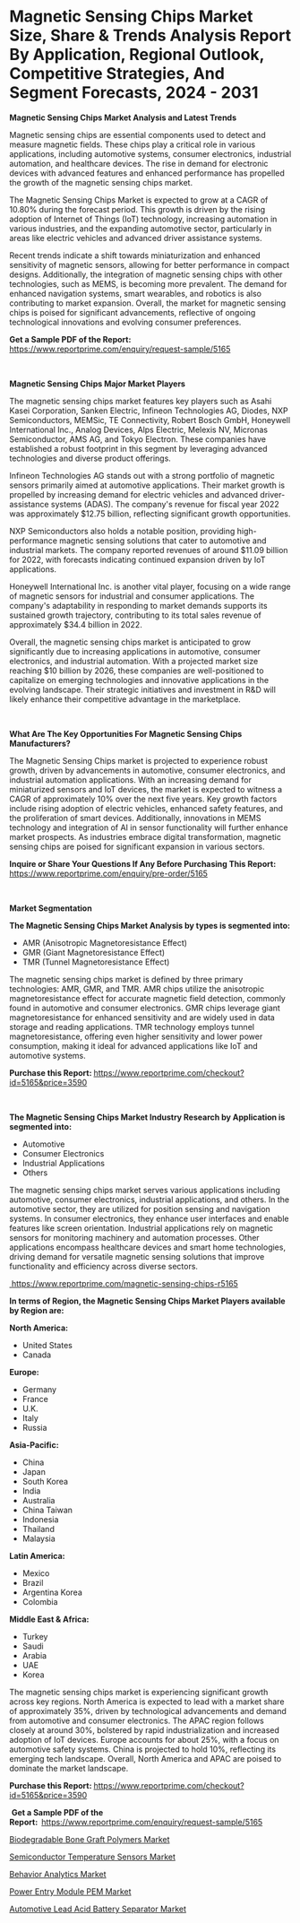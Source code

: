 <p><h1>Magnetic Sensing Chips Market Size, Share & Trends Analysis Report By Application, Regional Outlook, Competitive Strategies, And Segment Forecasts, 2024 - 2031</h1></p><p><strong>Magnetic Sensing Chips Market Analysis and Latest Trends</strong></p>
<p><p>Magnetic sensing chips are essential components used to detect and measure magnetic fields. These chips play a critical role in various applications, including automotive systems, consumer electronics, industrial automation, and healthcare devices. The rise in demand for electronic devices with advanced features and enhanced performance has propelled the growth of the magnetic sensing chips market.</p><p>The Magnetic Sensing Chips Market is expected to grow at a CAGR of 10.80% during the forecast period. This growth is driven by the rising adoption of Internet of Things (IoT) technology, increasing automation in various industries, and the expanding automotive sector, particularly in areas like electric vehicles and advanced driver assistance systems. </p><p>Recent trends indicate a shift towards miniaturization and enhanced sensitivity of magnetic sensors, allowing for better performance in compact designs. Additionally, the integration of magnetic sensing chips with other technologies, such as MEMS, is becoming more prevalent. The demand for enhanced navigation systems, smart wearables, and robotics is also contributing to market expansion. Overall, the market for magnetic sensing chips is poised for significant advancements, reflective of ongoing technological innovations and evolving consumer preferences.</p></p>
<p><strong>Get a Sample PDF of the Report:&nbsp;</strong> <a href="https://www.reportprime.com/enquiry/request-sample/5165">https://www.reportprime.com/enquiry/request-sample/5165</a></p>
<p>&nbsp;</p>
<p><strong>Magnetic Sensing Chips Major Market Players</strong></p>
<p><p>The magnetic sensing chips market features key players such as Asahi Kasei Corporation, Sanken Electric, Infineon Technologies AG, Diodes, NXP Semiconductors, MEMSic, TE Connectivity, Robert Bosch GmbH, Honeywell International Inc., Analog Devices, Alps Electric, Melexis NV, Micronas Semiconductor, AMS AG, and Tokyo Electron. These companies have established a robust footprint in this segment by leveraging advanced technologies and diverse product offerings.</p><p>Infineon Technologies AG stands out with a strong portfolio of magnetic sensors primarily aimed at automotive applications. Their market growth is propelled by increasing demand for electric vehicles and advanced driver-assistance systems (ADAS). The company's revenue for fiscal year 2022 was approximately $12.75 billion, reflecting significant growth opportunities.</p><p>NXP Semiconductors also holds a notable position, providing high-performance magnetic sensing solutions that cater to automotive and industrial markets. The company reported revenues of around $11.09 billion for 2022, with forecasts indicating continued expansion driven by IoT applications.</p><p>Honeywell International Inc. is another vital player, focusing on a wide range of magnetic sensors for industrial and consumer applications. The company's adaptability in responding to market demands supports its sustained growth trajectory, contributing to its total sales revenue of approximately $34.4 billion in 2022.</p><p>Overall, the magnetic sensing chips market is anticipated to grow significantly due to increasing applications in automotive, consumer electronics, and industrial automation. With a projected market size reaching $10 billion by 2026, these companies are well-positioned to capitalize on emerging technologies and innovative applications in the evolving landscape. Their strategic initiatives and investment in R&D will likely enhance their competitive advantage in the marketplace.</p></p>
<p>&nbsp;</p>
<p><strong>What Are The Key Opportunities For Magnetic Sensing Chips Manufacturers?</strong></p>
<p><p>The Magnetic Sensing Chips market is projected to experience robust growth, driven by advancements in automotive, consumer electronics, and industrial automation applications. With an increasing demand for miniaturized sensors and IoT devices, the market is expected to witness a CAGR of approximately 10% over the next five years. Key growth factors include rising adoption of electric vehicles, enhanced safety features, and the proliferation of smart devices. Additionally, innovations in MEMS technology and integration of AI in sensor functionality will further enhance market prospects. As industries embrace digital transformation, magnetic sensing chips are poised for significant expansion in various sectors.</p></p>
<p><strong>Inquire or Share Your Questions If Any Before Purchasing This Report:</strong> <a href="https://www.reportprime.com/enquiry/pre-order/5165">https://www.reportprime.com/enquiry/pre-order/5165</a></p>
<p>&nbsp;</p>
<p><strong>Market Segmentation</strong></p>
<p><strong>The Magnetic Sensing Chips Market Analysis by types is segmented into:</strong></p>
<p><ul><li>AMR (Anisotropic Magnetoresistance Effect)</li><li>GMR (Giant Magnetoresistance Effect)</li><li>TMR (Tunnel Magnetoresistance Effect)</li></ul></p>
<p><p>The magnetic sensing chips market is defined by three primary technologies: AMR, GMR, and TMR. AMR chips utilize the anisotropic magnetoresistance effect for accurate magnetic field detection, commonly found in automotive and consumer electronics. GMR chips leverage giant magnetoresistance for enhanced sensitivity and are widely used in data storage and reading applications. TMR technology employs tunnel magnetoresistance, offering even higher sensitivity and lower power consumption, making it ideal for advanced applications like IoT and automotive systems.</p></p>
<p><strong>Purchase this Report:&nbsp;</strong><a href="https://www.reportprime.com/checkout?id=5165&price=3590">https://www.reportprime.com/checkout?id=5165&price=3590</a></p>
<p>&nbsp;</p>
<p><strong>The Magnetic Sensing Chips Market Industry Research by Application is segmented into:</strong></p>
<p><ul><li>Automotive</li><li>Consumer Electronics</li><li>Industrial Applications</li><li>Others</li></ul></p>
<p><p>The magnetic sensing chips market serves various applications including automotive, consumer electronics, industrial applications, and others. In the automotive sector, they are utilized for position sensing and navigation systems. In consumer electronics, they enhance user interfaces and enable features like screen orientation. Industrial applications rely on magnetic sensors for monitoring machinery and automation processes. Other applications encompass healthcare devices and smart home technologies, driving demand for versatile magnetic sensing solutions that improve functionality and efficiency across diverse sectors.</p></p>
<p><a href="https://www.reportprime.com/magnetic-sensing-chips-r5165">&nbsp;https://www.reportprime.com/magnetic-sensing-chips-r5165</a></p>
<p><strong>In terms of Region, the Magnetic Sensing Chips Market Players available by Region are:</strong></p>
<p>
    <p> <strong> North America: </strong>
        <ul>
            <li>United States</li>
            <li>Canada</li>
        </ul>
        </p> 
    <p> <strong> Europe: </strong>
        <ul>
            <li>Germany</li>
            <li>France</li>
            <li>U.K.</li>
            <li>Italy</li>
            <li>Russia</li>
        </ul>
        </p> 
    <p> <strong> Asia-Pacific: </strong>
        <ul>
            <li>China</li>
            <li>Japan</li>
            <li>South Korea</li>
            <li>India</li>
            <li>Australia</li>
            <li>China Taiwan</li>
            <li>Indonesia</li>
            <li>Thailand</li>
            <li>Malaysia</li>
        </ul>
        </p> 
    <p> <strong> Latin America: </strong>
        <ul>
            <li>Mexico</li>
            <li>Brazil</li>
            <li>Argentina Korea</li>
            <li>Colombia</li>
        </ul>
        </p> 
    <p> <strong> Middle East & Africa: </strong>
        <ul>
            <li>Turkey</li>
            <li>Saudi</li>
            <li>Arabia</li>
            <li>UAE</li>
            <li>Korea</li>
        </ul>
    </p>
    </p>
<p><p>The magnetic sensing chips market is experiencing significant growth across key regions. North America is expected to lead with a market share of approximately 35%, driven by technological advancements and demand from automotive and consumer electronics. The APAC region follows closely at around 30%, bolstered by rapid industrialization and increased adoption of IoT devices. Europe accounts for about 25%, with a focus on automotive safety systems. China is projected to hold 10%, reflecting its emerging tech landscape. Overall, North America and APAC are poised to dominate the market landscape.</p></p>
<p><strong>Purchase this Report: </strong><a href="https://www.reportprime.com/checkout?id=5165&price=3590">https://www.reportprime.com/checkout?id=5165&price=3590</a></p>
<p>&nbsp;<strong>Get a Sample PDF of the Report:&nbsp;&nbsp;</strong><a href="https://www.reportprime.com/enquiry/request-sample/5165">https://www.reportprime.com/enquiry/request-sample/5165</a></p>
<p><strong></strong></p>
<p><p><a href="https://www.linkedin.com/pulse/global-biodegradable-bone-graft-polymers-market-trends-ryycf?trackingId=wkRzagCQRBumTpw3XUH5Kg%3D%3D">Biodegradable Bone Graft Polymers Market</a></p><p><a href="https://github.com/lylyparadise/Market-Research-Report-List-5/blob/main/semiconductor-temperature-sensors-market.md">Semiconductor Temperature Sensors Market</a></p><p><a href="https://www.linkedin.com/pulse/what-factors-influence-behavior-analytics-market-coming-lmq7f?trackingId=nnQp99yVQaabUbkEsk38sw%3D%3D">Behavior Analytics Market</a></p><p><a href="https://github.com/fdr6gh/Market-Research-Report-List-1/blob/main/power-entry-module-pem-market.md">Power Entry Module PEM Market</a></p><p><a href="https://issuu.com/reportprime-2/docs/automotive-lead-acid-battery-separa_c61d45940970ea">Automotive Lead Acid Battery Separator Market</a></p></p>